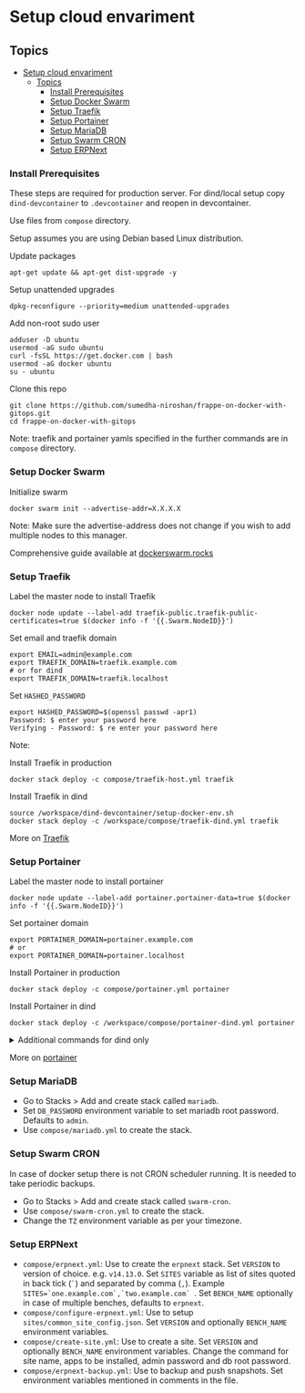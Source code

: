 # Setup cloud envariment

## Topics

- [Setup cloud envariment](#setup-cloud-envariment)
  - [Topics](#topics)
    - [Install Prerequisites](#install-prerequisites)
    - [Setup Docker Swarm](#setup-docker-swarm)
    - [Setup Traefik](#setup-traefik)
    - [Setup Portainer](#setup-portainer)
    - [Setup MariaDB](#setup-mariadb)
    - [Setup Swarm CRON](#setup-swarm-cron)
    - [Setup ERPNext](#setup-erpnext)

### Install Prerequisites

These steps are required for production server. For dind/local setup copy `dind-devcontainer` to `.devcontainer` and reopen in devcontainer.

Use files from `compose` directory.

Setup assumes you are using Debian based Linux distribution.

Update packages

```shell
apt-get update && apt-get dist-upgrade -y
```

Setup unattended upgrades

```shell
dpkg-reconfigure --priority=medium unattended-upgrades
```

Add non-root sudo user

```shell
adduser -D ubuntu
usermod -aG sudo ubuntu
curl -fsSL https://get.docker.com | bash
usermod -aG docker ubuntu
su - ubuntu
```

Clone this repo

```shell
git clone https://github.com/sumedha-niroshan/frappe-on-docker-with-gitops.git
cd frappe-on-docker-with-gitops
```

Note: traefik and portainer yamls specified in the further commands are in `compose` directory.

### Setup Docker Swarm

Initialize swarm

```shell
docker swarm init --advertise-addr=X.X.X.X
```

Note: Make sure the advertise-address does not change if you wish to add multiple nodes to this manager.

Comprehensive guide available at [dockerswarm.rocks](https://dockerswarm.rocks)

### Setup Traefik

Label the master node to install Traefik

```shell
docker node update --label-add traefik-public.traefik-public-certificates=true $(docker info -f '{{.Swarm.NodeID}}')
```

Set email and traefik domain

```shell
export EMAIL=admin@example.com
export TRAEFIK_DOMAIN=traefik.example.com
# or for dind
export TRAEFIK_DOMAIN=traefik.localhost
```

Set `HASHED_PASSWORD`

```shell
export HASHED_PASSWORD=$(openssl passwd -apr1)
Password: $ enter your password here
Verifying - Password: $ re enter your password here
```

Note:

Install Traefik in production

```shell
docker stack deploy -c compose/traefik-host.yml traefik
```

Install Traefik in dind

```shell
source /workspace/dind-devcontainer/setup-docker-env.sh
docker stack deploy -c /workspace/compose/traefik-dind.yml traefik
```

More on [Traefik](https://dockerswarm.rocks/traefik/)

### Setup Portainer

Label the master node to install portainer

```shell
docker node update --label-add portainer.portainer-data=true $(docker info -f '{{.Swarm.NodeID}}')
```

Set portainer domain

```shell
export PORTAINER_DOMAIN=portainer.example.com
# or
export PORTAINER_DOMAIN=portainer.localhost
```

Install Portainer in production

```shell
docker stack deploy -c compose/portainer.yml portainer
```

Install Portainer in dind

```shell
docker stack deploy -c /workspace/compose/portainer-dind.yml portainer
```

<details>

<summary>Additional commands for dind only</summary>

Initialize portainer

```shell
export PORTAINER_PASSWORD=supersecretpassword
http POST https://docker/api/users/admin/init "Host: portainer.localhost" Username="admin" Password="${PORTAINER_PASSWORD}" --follow --verify=no
```

Get bearer token

```shell
export TOKEN=$(http POST https://docker/api/auth "Host: portainer.localhost" Username=admin Password=${PORTAINER_PASSWORD} --follow --verify=no | jq -r .jwt)
```

Add endpoint

```shell
source /workspace/dind-devcontainer/setup-docker-env.sh
http POST \
  https://docker/api/endpoints \
  "Authorization:Bearer $TOKEN" \
  "Host:portainer.localhost" \
  Name=dind EndpointCreationType=1 URL=tcp://$DOCKER_API \
  --follow \
  --form \
  --verify=no
```

</details>

More on [portainer](https://dockerswarm.rocks/portainer)

### Setup MariaDB

- Go to Stacks > Add and create stack called `mariadb`.
- Set `DB_PASSWORD` environment variable to set mariadb root password. Defaults to `admin`.
- Use `compose/mariadb.yml` to create the stack.

### Setup Swarm CRON

In case of docker setup there is not CRON scheduler running. It is needed to take periodic backups.

- Go to Stacks > Add and create stack called `swarm-cron`.
- Use `compose/swarm-cron.yml` to create the stack.
- Change the `TZ` environment variable as per your timezone.

### Setup ERPNext

- `compose/erpnext.yml`: Use to create the `erpnext` stack. Set `VERSION` to version of choice. e.g. `v14.13.0`. Set `SITES` variable as list of sites quoted in back tick  (`` ` ``) and separated by comma (`,`). Example ``SITES=`one.example.com`,`two.example.com` ``. Set `BENCH_NAME` optionally in case of multiple benches, defaults to `erpnext`.
- `compose/configure-erpnext.yml`: Use to setup `sites/common_site_config.json`. Set `VERSION` and optionally `BENCH_NAME` environment variables.
- `compose/create-site.yml`: Use to create a site. Set `VERSION` and optionally `BENCH_NAME` environment variables. Change the command for site name, apps to be installed, admin password and db root password.
- `compose/erpnext-backup.yml`: Use to backup and push snapshots. Set environment variables mentioned in comments in the file.